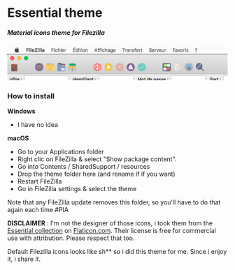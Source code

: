 # Essential theme
##### Material icons theme for Filezilla

![Preview](preview.png)


### How to install
**Windows**
- I have no idea

**macOS**
- Go to your Applications folder
- Right clic on FileZilla & select "Show package content".
- Go into Contents / SharedSupport / resources
- Drop the theme folder here (and rename if if you want)
- Restart FileZilla
- Go in FileZilla settings & select the theme

Note that any FileZilla update removes this folder, so you'll have to do that again each time #PIA

  
**DISCLAIMER** : I'm not the designer of those icons, i took them from the [Essential collection](http://www.flaticon.com/packs/essential-collection) on [Flaticon.com](http://www.flaticon.com). Their license is free for commercial use with attribution. Please respect that too.

Default Filezilla icons looks like sh** so i did this theme for me. Since i enjoy it, i share it.
